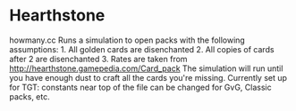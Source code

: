 # Hearthstone

howmany.cc
Runs a simulation to open packs with the following assumptions:
    1. All golden cards are disenchanted
    2. All copies of cards after 2 are disenchanted
    3. Rates are taken from http://hearthstone.gamepedia.com/Card_pack
The simulation will run until you have enough dust to craft all the cards you're missing.
Currently set up for TGT: constants near top of the file can be changed for GvG, Classic packs, etc.

